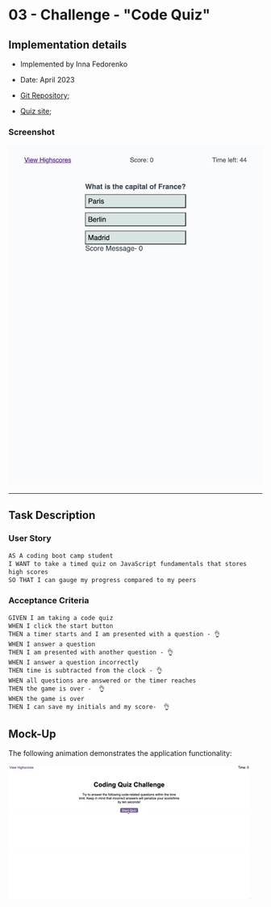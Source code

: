 # 03 - Challenge - "Code Quiz" 
## Implementation details

* Implemented by Inna Fedorenko 
* Date: April 2023
* [Git Repository](https://github.com/InnaFedorenko/codeQuiz);

* [Quiz site](https://innafedorenko.github.io/codeQuiz/);


### Screenshot

![Screenshot](innafedorenko.github.io_codeQuiz_index.html.png)

- - - 
## Task Description
### User Story

```
AS A coding boot camp student
I WANT to take a timed quiz on JavaScript fundamentals that stores high scores
SO THAT I can gauge my progress compared to my peers
```

### Acceptance Criteria

```
GIVEN I am taking a code quiz
WHEN I click the start button
THEN a timer starts and I am presented with a question - 👌
WHEN I answer a question
THEN I am presented with another question - 👌
WHEN I answer a question incorrectly
THEN time is subtracted from the clock - 👌
WHEN all questions are answered or the timer reaches 
THEN the game is over -  👌
WHEN the game is over
THEN I can save my initials and my score-  👌
```

## Mock-Up

The following animation demonstrates the application functionality:

![A user clicks through an interactive coding quiz, then enters initials to save the high score before resetting and starting over.](./Assets/04-web-apis-homework-demo.gif)